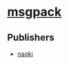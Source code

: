 # [msgpack](https://pypi.org/project/msgpack)



## Publishers
- [naoki](https://pypi.org/user/naoki)

